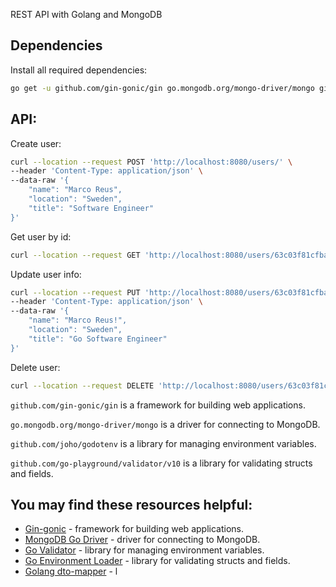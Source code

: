 REST API with Golang and MongoDB

## Dependencies

Install all required dependencies:

```bash
go get -u github.com/gin-gonic/gin go.mongodb.org/mongo-driver/mongo github.com/joho/godotenv github.com/go-playground/validator/v10
```

## API:

Create user:
```bash
curl --location --request POST 'http://localhost:8080/users/' \
--header 'Content-Type: application/json' \
--data-raw '{
    "name": "Marco Reus",
    "location": "Sweden",
    "title": "Software Engineer"
}'
```

Get user by id: 
```bash
curl --location --request GET 'http://localhost:8080/users/63c03f81cfba3a189540572b'
```

Update user info:
```bash
curl --location --request PUT 'http://localhost:8080/users/63c03f81cfba3a189540572b' \
--header 'Content-Type: application/json' \
--data-raw '{
    "name": "Marco Reus!",
    "location": "Sweden",
    "title": "Go Software Engineer"
}'
```

Delete user:
```bash
curl --location --request DELETE 'http://localhost:8080/users/63c03f81cfba3a189540572b'
```



`github.com/gin-gonic/gin` is a framework for building web applications.

`go.mongodb.org/mongo-driver/mongo` is a driver for connecting to MongoDB.

`github.com/joho/godotenv` is a library for managing environment variables.

`github.com/go-playground/validator/v10` is a library for validating structs and fields.

## You may find these resources helpful:

- [Gin-gonic](https://github.com/gin-gonic/gin) - framework for building web applications.
- [MongoDB Go Driver](https://www.mongodb.com/docs/drivers/go/current/) - driver for connecting to MongoDB.
- [Go Validator](https://github.com/go-playground/validator) - library for managing environment variables.
- [Go Environment Loader](https://github.com/joho/godotenv) -  library for validating structs and fields.
- [Golang dto-mapper](https://github.com/dranikpg/dto-mapper) - l